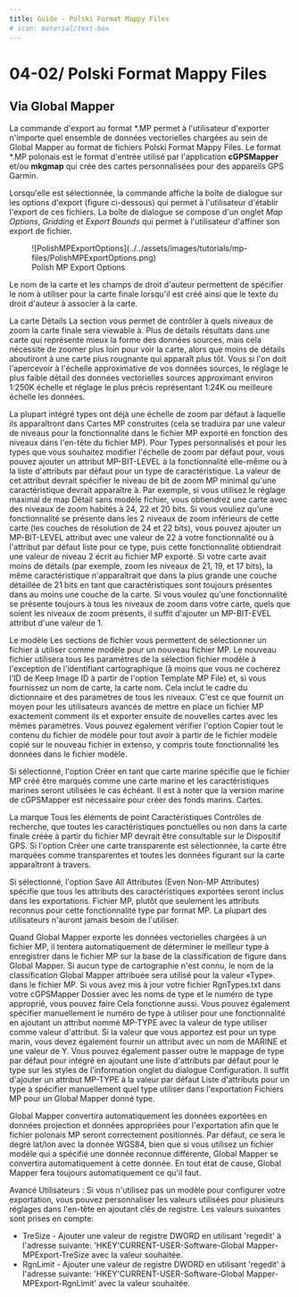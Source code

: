 ```yaml
---
title: Guide - Polski Format Mappy Files
# icon: material/text-box
---
```


# **04-02/ Polski Format Mappy Files**

## Via Global Mapper

La commande d'export au format *.MP permet à l'utilisateur d'exporter n'importe quel ensemble de données vectorielles chargées au sein de Global Mapper au format de fichiers Polski Format Mappy Files. Le format *.MP polonais est le format d'entrée utilisé par l'application **cGPSMapper** et/ou **mkgmap** qui crée des cartes personnalisées pour des appareils GPS Garmin.

Lorsqu'elle est sélectionnée, la commande affiche la boîte de dialogue sur les options d'export (figure ci-dessous) qui permet à l'utilisateur d'établir l'export de ces fichiers. La boîte de dialogue se compose d'un onglet *Map Options*, *Gridding* et *Export Bounds* qui permet à l'utilisateur d'affiner son export de fichier.

<figure markdown>
  ![PolishMPExportOptions](../../assets/images/tutorials/mp-files/PolishMPExportOptions.png)
  <figcaption>Polish MP Export Options</figcaption>
</figure>

Le nom de la carte et les champs de droit d'auteur permettent de spécifier le nom à utiliser pour la carte finale lorsqu'il est créé ainsi que le texte du droit d'auteur à associer à la carte.

La carte Détails La section vous permet de contrôler à quels niveaux de zoom la carte finale sera viewable à. Plus de détails résultats dans une carte qui représente mieux la forme des données sources, mais cela nécessite de zoomer plus loin pour voir la carte, alors que moins de détails aboutiront à une carte plus rougnante qui apparaît plus tôt. Vous si l'on doit l'apercevoir à l'échelle approximative de vos données sources, le réglage le plus faible détail des données vectorielles sources approximant environ 1:250K échelle et réglage le plus précis représentant 1:24K ou meilleure échelle les données.

La plupart intégré types ont déjà une échelle de zoom par défaut à laquelle ils apparaîtront dans Cartes MP construites (cela se traduira par une valeur de niveaus pour la fonctionnalité dans le fichier MP exporté en fonction des niveaux dans l'en-tête du fichier MP). Pour Types personnalisés et pour les types que vous souhaitez modifier l'échelle de zoom par défaut pour, vous pouvez ajouter un attribut MP-BIT-LEVEL à la fonctionnalité elle-même ou à la liste d'attributs par défaut pour un type de caractéristique. La valeur de cet attribut devrait spécifier le niveau de bit de zoom MP minimal qu'une caractéristique devrait apparaître à. Par exemple, si vous utilisez le réglage maximal de map Détail sans modèle fichier, vous obtiendrez une carte avec des niveaux de zoom habités à 24, 22 et 20 bits. Si vous vouliez qu'une fonctionnalité se présente dans les 2 niveaux de zoom inférieurs de cette carte (les couches de résolution de 24 et 22 bits), vous pouvez ajouter un MP-BIT-LEVEL attribut avec une valeur de 22 à votre fonctionnalité ou à l'attribut par défaut liste pour ce type, puis cette fonctionnalité obtiendrait une valeur de niveau 2 écrit au fichier MP exporté. Si votre carte avait moins de détails (par exemple, zoom les niveaux de 21, 19, et 17 bits), la même caractéristique n'apparaîtrait que dans la plus grande une couche détaillée de 21 bits en tant que caractéristiques sont toujours présentes dans au moins une couche de la carte. Si vous voulez qu'une fonctionnalité se présente toujours à tous les niveaux de zoom dans votre carte, quels que soient les niveaux de zoom présents, il suffit d'ajouter un MP-BIT-EVEL attribut d'une valeur de 1.

Le modèle Les sections de fichier vous permettent de sélectionner un fichier à utiliser comme modèle pour un nouveau fichier MP. Le nouveau fichier utilisera tous les paramètres de la sélection fichier modèle à l'exception de l'identifiant cartographique (à moins que vous ne cocherez l'ID de Keep Image ID à partir de l'option Template MP File) et, si vous fournissez un nom de carte, la carte nom. Cela inclut le cadre du dictionnaire et des paramètres de tous les niveaux. C'est ce que fournit un moyen pour les utilisateurs avancés de mettre en place un fichier MP exactement comment ils et exporter ensuite de nouvelles cartes avec les mêmes paramètres. Vous pouvez également vérifier l'option Copier tout le contenu du fichier de modèle pour tout avoir à partir de le fichier modèle copié sur le nouveau fichier in extenso, y compris toute fonctionnalité les données dans le fichier modèle.

Si sélectionné, l'option Créer en tant que carte marine spécifie que le fichier MP créé être marqués comme une carte marine et les caractéristiques marines seront utilisées le cas échéant. Il est à noter que la version marine de cGPSMapper est nécessaire pour créer des fonds marins. Cartes.

La marque Tous les éléments de point Caractéristiques Contrôles de recherche, que toutes les caractéristiques ponctuelles ou non dans la carte finale créée à partir du fichier MP devrait être consultable sur le Dispositif GPS. Si l'option Créer une carte transparente est sélectionnée, la carte être marquées comme transparentes et toutes les données figurant sur la carte apparaîtront à travers.

Si sélectionné, l'option Save All Attributes (Even Non-MP Attributes) spécifie que tous les attributs des caractéristiques exportées seront inclus dans les exportations. Fichier MP, plutôt que seulement les attributs reconnus pour cette fonctionnalité type par format MP. La plupart des utilisateurs n'auront jamais besoin de l'utiliser.

Quand Global Mapper exporte les données vectorielles chargées à un fichier MP, il tentera automatiquement de déterminer le meilleur type à enregistrer dans le fichier MP sur la base de la classification de figure dans Global Mapper. Si aucun type de cartographie n'est connu, le nom de la classification Global Mapper attribuée sera utilisé pour la valeur «Type». dans le fichier MP. Si vous avez mis à jour votre fichier RgnTypes.txt dans votre cGPSMapper Dossier avec les noms de type et le numéro de type approprié, vous pouvez faire Cela fonctionne aussi. Vous pouvez également spécifier manuellement le numéro de type à utiliser pour une fonctionnalité en ajoutant un attribut nommé MP-TYPE avec la valeur de type utiliser comme valeur d'attribut. Si la valeur que vous apportez est pour un type marin, vous devez également fournir un attribut avec un nom de MARINE et une valeur de Y. Vous pouvez également passer outre le mappage de type par défaut pour intégré en ajoutant une liste d'attributs par défaut pour le type sur les styles de l'information onglet du dialogue Configuration. Il suffit d'ajouter un attribut MP-TYPE à la valeur par défaut Liste d'attributs pour un type à spécifier manuellement quel type utiliser dans l'exportation Fichiers MP pour un Global Mapper donné type.

Global Mapper convertira automatiquement les données exportées en données projection et données appropriées pour l'exportation afin que le fichier polonais MP seront correctement positionnés. Par défaut, ce sera le degré lat/lon avec la donnée WGS84, bien que si vous utilisez un fichier modèle qui a spécifié une donnée reconnue différente, Global Mapper se convertira automatiquement à cette donnée. En tout état de cause, Global Mapper fera toujours automatiquement ce qu'il faut.

Avancé Utilisateurs : Si vous n'utilisez pas un modèle pour configurer votre exportation, vous pouvez personnaliser les valeurs utilisées pour plusieurs réglages dans l'en-tête en ajoutant clés de registre. Les valeurs suivantes sont prises en compte:

- TreSize - Ajouter une valeur de registre DWORD en utilisant 'regedit' à l'adresse suivante: 'HKEY'CURRENT-USER-Software-Global Mapper-MPExport-TreSize avec la valeur souhaitée.
- RgnLimit - Ajouter une valeur de registre DWORD en utilisant 'regedit' à l'adresse suivante: 'HKEY'CURRENT-USER-Software-Global Mapper-MPExport-RgnLimit' avec la valeur souhaitée.
